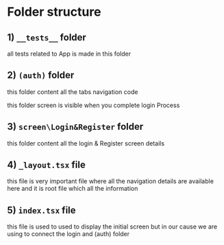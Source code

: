 # Folder structure

## 1) `__tests__` folder  

all tests related to App is made in this folder

## 2) `(auth)` folder 

this folder content all the tabs navigation code

this folder screen is visible when you complete login Process 

## 3) `screen\Login&Register` folder

this folder content all the login & Register screen details

## 4) `_layout.tsx` file

this file is very important file where all the navigation details are available here and it is root file which all the information

## 5) `index.tsx` file

this file is used to used to display the initial screen but in our cause we are using to connect the login and (auth) folder 